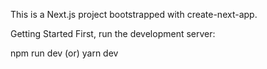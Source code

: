 This is a Next.js project bootstrapped with create-next-app.

Getting Started
First, run the development server:

npm run dev
   (or)
yarn dev


